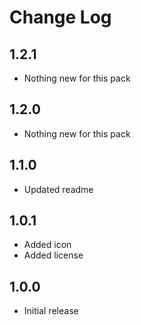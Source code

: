 # Change Log

## 1.2.1

- Nothing new for this pack

## 1.2.0

- Nothing new for this pack

## 1.1.0

- Updated readme

## 1.0.1

- Added icon
- Added license

## 1.0.0

- Initial release
